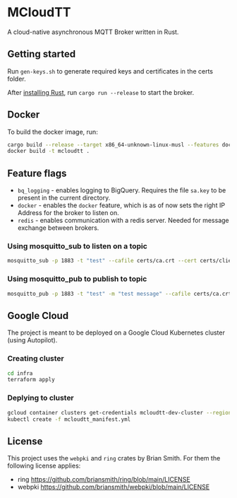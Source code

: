 # MCloudTT

A cloud-native asynchronous MQTT Broker written in Rust.

## Getting started
Run `gen-keys.sh` to generate required keys and certificates in the certs folder.

After [installing Rust](https://rustup.rs/), run `cargo run --release` to start the broker.

## Docker
To build the docker image, run:
```bash
cargo build --release --target x86_64-unknown-linux-musl --features docker
docker build -t mcloudtt .
```

## Feature flags
- `bq_logging` - enables logging to BigQuery. Requires the file `sa.key` to be present in the current directory.
- `docker` - enables the `docker` feature, which is as of now sets the right IP Address for the broker to listen on.
- `redis` - enables communication with a redis server. Needed for message exchange between brokers.

### Using mosquitto_sub to listen on a topic
```bash
mosquitto_sub -p 1883 -t "test" --cafile certs/ca.crt --cert certs/client/client.crt --key certs/client/client.key -d --insecure -V 5 -q 0
```

### Using mosquitto_pub to publish to topic
```bash
mosquitto_pub -p 1883 -t "test" -m "test message" --cafile certs/ca.crt --cert certs/client/client.crt --key certs /client/client.key -d --insecure -V 5 -q 0
```

## Google Cloud
The project is meant to be deployed on a Google Cloud Kubernetes cluster (using Autopilot).

### Creating cluster
```bash
cd infra
terraform apply
```

### Deplying to cluster
```bash
gcloud container clusters get-credentials mcloudtt-dev-cluster --region REGION --project PROJECT_ID
kubectl create -f mcloudtt_manifest.yml
```

## License
This project uses the `webpki` and `ring` crates by Brian Smith. For them the following license applies:

- ring https://github.com/briansmith/ring/blob/main/LICENSE
- webpki https://github.com/briansmith/webpki/blob/main/LICENSE